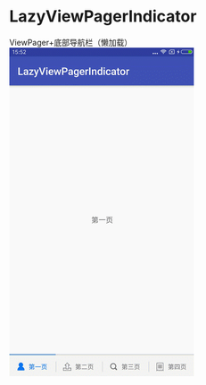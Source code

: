 # LazyViewPagerIndicator

ViewPager+底部导航栏（懒加载）
![](https://github.com/Lovingd/LazyViewPagerIndicator/blob/master/lazyViewpager.gif)



